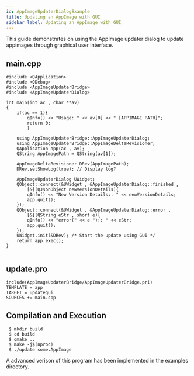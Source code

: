 ```yaml
---
id: AppImageUpdaterDialogExample
title: Updating an AppImage with GUI
sidebar_label: Updating an AppImage with GUI
---
```


This guide demonstrates on using the AppImage updater dialog to update appimages through 
graphical user interface.

## main.cpp

```
#include <QApplication>
#include <QDebug>
#include <AppImageUpdaterBridge>
#include <AppImageUpdaterDialog>

int main(int ac , char **av)
{
	if(ac == 1){
		qInfo() << "Usage: " << av[0] << " [APPIMAGE PATH]";
		return 0;	
        }
	
	using AppImageUpdaterBridge::AppImageUpdaterDialog;
	using AppImageUpdaterBridge::AppImageDeltaRevisioner;
	QApplication app(ac , av);
 	QString AppImagePath = QString(av[1]);

	AppImageDeltaRevisioner DRev(AppImagePath);
	DRev.setShowLog(true); // Display log?
	
	AppImageUpdaterDialog UWidget;
	QObject::connect(&UWidget , &AppImageUpdaterDialog::finished ,
        [&](QJsonObject newVersionDetails){
		qInfo() << "New Version Details:: " << newVersionDetails;
		app.quit();
	});
	QObject::connect(&UWidget , &AppImageUpdaterDialog::error ,
        [&](QString eStr , short e){
		qInfo() << "error(" << e "):: " << eStr;
		app.quit();
	});	
	UWidget.init(&DRev); /* Start the update using GUI */
	return app.exec();
}
 
```

## update.pro

```
include(AppImageUpdaterBridge/AppImageUpdaterBridge.pri)
TEMPLATE = app
TARGET = updategui
SOURCES += main.cpp
```

## Compilation and Execution

```
 $ mkdir build
 $ cd build
 $ qmake ..
 $ make -j$(nproc)
 $ ./update some.AppImage
```

A advanced verison of this program has been implemented in the examples directory.
